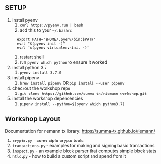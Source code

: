 ## SETUP

1. install pyenv
    1. `curl https://pyenv.run | bash`
    1. add this to your `~/.bashrc`
    ```
      export PATH="$HOME/.pyenv/bin:$PATH"
      eval "$(pyenv init -)"
      eval "$(pyenv virtualenv-init -)"
      ```
    1. restart shell
    1. run `pyenv which python` to ensure it worked
1. install python 3.7
    1. `pyenv install 3.7.0`
1. install pipenv
    1. `brew install pipenv` OR `pip install --user pipenv`
1. checkout the workshop repo
    1. `git clone https://github.com/summa-tx/riemann-workshop.git`
1. install the workshop dependencies
    1. `pipenv install --python=$(pyenv which python3.7)`

## Workshop Layout

Documentation for riemann tx library: https://summa-tx.github.io/riemann/

1. `crypto.py` - some siple crypto tools
1. `transactions.py` - examples for making and signing basic transactions
1. `inspect.py` - an example block parser that computes simple block stats
1. `htlc.py` - how to build a custom script and spend from it
